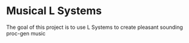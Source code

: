 # Musical L Systems
The goal of this project is to use L Systems to create pleasant sounding proc-gen music